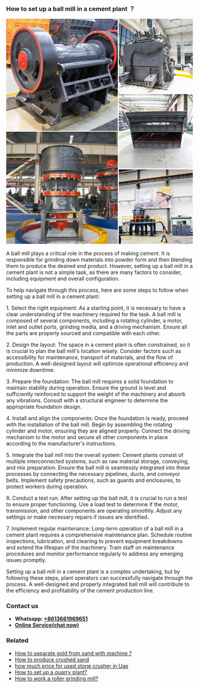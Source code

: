 <h3>How to set up a ball mill in a cement plant ？</h3><img src='1701745999.jpg' alt=''><p>A ball mill plays a critical role in the process of making cement. It is responsible for grinding down materials into powder form and then blending them to produce the desired end product. However, setting up a ball mill in a cement plant is not a simple task, as there are many factors to consider, including equipment and overall configuration.</p><p>To help navigate through this process, here are some steps to follow when setting up a ball mill in a cement plant:</p><p>1. Select the right equipment: As a starting point, it is necessary to have a clear understanding of the machinery required for the task. A ball mill is composed of several components, including a rotating cylinder, a motor, inlet and outlet ports, grinding media, and a driving mechanism. Ensure all the parts are properly sourced and compatible with each other.</p><p>2. Design the layout: The space in a cement plant is often constrained, so it is crucial to plan the ball mill's location wisely. Consider factors such as accessibility for maintenance, transport of materials, and the flow of production. A well-designed layout will optimize operational efficiency and minimize downtime.</p><p>3. Prepare the foundation: The ball mill requires a solid foundation to maintain stability during operation. Ensure the ground is level and sufficiently reinforced to support the weight of the machinery and absorb any vibrations. Consult with a structural engineer to determine the appropriate foundation design.</p><p>4. Install and align the components: Once the foundation is ready, proceed with the installation of the ball mill. Begin by assembling the rotating cylinder and motor, ensuring they are aligned properly. Connect the driving mechanism to the motor and secure all other components in place according to the manufacturer's instructions.</p><p>5. Integrate the ball mill into the overall system: Cement plants consist of multiple interconnected systems, such as raw material storage, conveying, and mix preparation. Ensure the ball mill is seamlessly integrated into these processes by connecting the necessary pipelines, ducts, and conveyor belts. Implement safety precautions, such as guards and enclosures, to protect workers during operation.</p><p>6. Conduct a test run: After setting up the ball mill, it is crucial to run a test to ensure proper functioning. Use a load test to determine if the motor, transmission, and other components are operating smoothly. Adjust any settings or make necessary repairs if issues are identified.</p><p>7. Implement regular maintenance: Long-term operation of a ball mill in a cement plant requires a comprehensive maintenance plan. Schedule routine inspections, lubrication, and cleaning to prevent equipment breakdowns and extend the lifespan of the machinery. Train staff on maintenance procedures and monitor performance regularly to address any emerging issues promptly.</p><p>Setting up a ball mill in a cement plant is a complex undertaking, but by following these steps, plant operators can successfully navigate through the process. A well-designed and properly integrated ball mill will contribute to the efficiency and profitability of the cement production line.</p><h3>Contact us</h3><ul><li><strong>Whatsapp:&nbsp;<a href="https://wa.me/8613661969651">+8613661969651</a></strong></li><li><a href="https://swt.shibang-china.com/?git&amp;zhl&amp;How to set up a ball mill in a cement plant ？"><strong>Online Service(chat now)</strong></a></li></ul><h3>Related</h3><ul><li><a href='How to separate gold from sand with machine .md'>How to separate gold from sand with machine ?</a></li><li><a href='How to produce crushed sand.md'>How to produce crushed sand</a></li><li><a href='how much price for used stone crusher in Uae.md'>how much price for used stone crusher in Uae</a></li><li><a href='How to set up a quarry plant.md'>How to set up a quarry plant?</a></li><li><a href='How to work a roller grinding mill.md'>How to work a roller grinding mill?</a></li></ul>